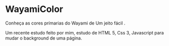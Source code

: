 # WayamiColor
Conheça as cores prímarias do Wayami de Um jeito fácil .

Um recente estudo feito por mim, estudo de HTML 5, Css 3, Javascript para mudar o background de uma página.

